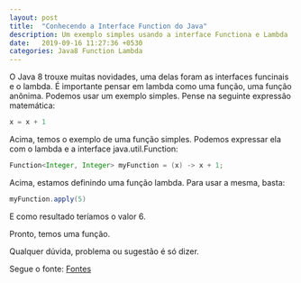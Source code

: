 ```yaml
---
layout: post
title:  "Conhecendo a Interface Function do Java"
description: Um exemplo simples usando a interface Functiona e Lambda
date:   2019-09-16 11:27:36 +0530
categories: Java8 Function Lambda
---
```

O Java 8 trouxe muitas novidades, uma delas foram as interfaces funcinais e o lambda.
É importante pensar em lambda como uma função, uma função anônima. Podemos usar um exemplo simples. Pense na seguinte expressão matemática:

```java
x = x + 1
```

Acima, temos o exemplo de uma função simples. Podemos expressar ela com o lambda e a interface java.util.Function:

```java
Function<Integer, Integer> myFunction = (x) -> x + 1;
```

Acima, estamos definindo uma função lambda. Para usar a mesma, basta:

```java
myFunction.apply(5)
```

E como resultado teríamos o valor 6.

Pronto, temos uma função.

Qualquer dúvida, problema ou sugestão é só dizer.

Segue o fonte: [Fontes](https://github.com/fagnercandido/codes/blob/master/java/Funcoes.java)